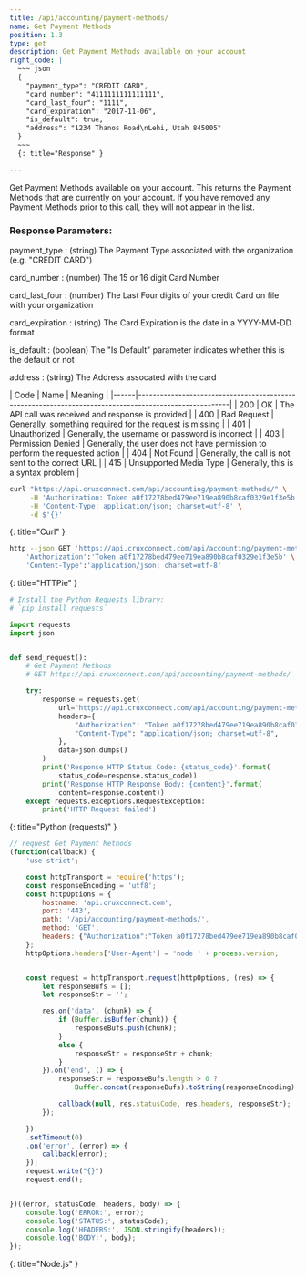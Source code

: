 ```yaml
---
title: /api/accounting/payment-methods/
name: Get Payment Methods
position: 1.3
type: get
description: Get Payment Methods available on your account
right_code: |
  ~~~ json
  {
    "payment_type": "CREDIT CARD",
    "card_number": "4111111111111111",
    "card_last_four": "1111",
    "card_expiration": "2017-11-06",
    "is_default": true,
    "address": "1234 Thanos Road\nLehi, Utah 845005"
  }
  ~~~
  {: title="Response" }

---
```

Get Payment Methods available on your account. This returns the Payment Methods that are currently on your account. If you have removed any Payment Methods prior to this call, they will not appear in the list.

### Response Parameters:

payment_type
: (string) The Payment Type associated with the organization (e.g. "CREDIT CARD")

card_number
: (number) The 15 or 16 digit Card Number

card_last_four
: (number) The Last Four digits of your credit Card on file with your organization

card_expiration
: (string) The Card Expiration is the date in a YYYY-MM-DD format

is_default
: (boolean) The "Is Default" parameter indicates whether this is the default or not

address
: (string) The Address assocated with the card

| Code | Name                   | Meaning                                                                      |
|------|-------------------------------------------------------------------------------------------------------|
| 200  | OK                     | The API call was received and response is provided                           |
| 400  | Bad Request            | Generally, something required for the request is missing                     |
| 401  | Unauthorized           | Generally, the username or password is incorrect                             |
| 403  | Permission Denied      | Generally, the user does not have permission to perform the requested action |
| 404  | Not Found              | Generally, the call is not sent to the correct URL                           |
| 415  | Unsupported Media Type | Generally, this is a syntax problem                                          |


~~~ bash
curl "https://api.cruxconnect.com/api/accounting/payment-methods/" \
     -H 'Authorization: Token a0f17278bed479ee719ea890b8caf0329e1f3e5b' \
     -H 'Content-Type: application/json; charset=utf-8' \
     -d $'{}'

~~~
{: title="Curl" }

~~~ bash
http --json GET 'https://api.cruxconnect.com/api/accounting/payment-methods/' \
    'Authorization':'Token a0f17278bed479ee719ea890b8caf0329e1f3e5b' \
    'Content-Type':'application/json; charset=utf-8'


~~~
{: title="HTTPie" }

~~~ python
# Install the Python Requests library:
# `pip install requests`

import requests
import json


def send_request():
    # Get Payment Methods
    # GET https://api.cruxconnect.com/api/accounting/payment-methods/

    try:
        response = requests.get(
            url="https://api.cruxconnect.com/api/accounting/payment-methods/",
            headers={
                "Authorization": "Token a0f17278bed479ee719ea890b8caf0329e1f3e5b",
                "Content-Type": "application/json; charset=utf-8",
            },
            data=json.dumps()
        )
        print('Response HTTP Status Code: {status_code}'.format(
            status_code=response.status_code))
        print('Response HTTP Response Body: {content}'.format(
            content=response.content))
    except requests.exceptions.RequestException:
        print('HTTP Request failed')

~~~
{: title="Python (requests)" }

~~~ javascript
// request Get Payment Methods
(function(callback) {
    'use strict';

    const httpTransport = require('https');
    const responseEncoding = 'utf8';
    const httpOptions = {
        hostname: 'api.cruxconnect.com',
        port: '443',
        path: '/api/accounting/payment-methods/',
        method: 'GET',
        headers: {"Authorization":"Token a0f17278bed479ee719ea890b8caf0329e1f3e5b","Content-Type":"application/json; charset=utf-8"}
    };
    httpOptions.headers['User-Agent'] = 'node ' + process.version;


    const request = httpTransport.request(httpOptions, (res) => {
        let responseBufs = [];
        let responseStr = '';

        res.on('data', (chunk) => {
            if (Buffer.isBuffer(chunk)) {
                responseBufs.push(chunk);
            }
            else {
                responseStr = responseStr + chunk;
            }
        }).on('end', () => {
            responseStr = responseBufs.length > 0 ?
                Buffer.concat(responseBufs).toString(responseEncoding) : responseStr;

            callback(null, res.statusCode, res.headers, responseStr);
        });

    })
    .setTimeout(0)
    .on('error', (error) => {
        callback(error);
    });
    request.write("{}")
    request.end();


})((error, statusCode, headers, body) => {
    console.log('ERROR:', error);
    console.log('STATUS:', statusCode);
    console.log('HEADERS:', JSON.stringify(headers));
    console.log('BODY:', body);
});

~~~
{: title="Node.js" }
